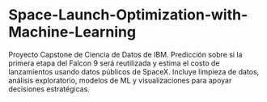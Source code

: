 # Space-Launch-Optimization-with-Machine-Learning
Proyecto Capstone de Ciencia de Datos de IBM. Predicción sobre si la primera etapa del Falcon 9 será reutilizada y estima el costo de lanzamientos usando datos públicos de SpaceX. Incluye limpieza de datos, análisis exploratorio, modelos de ML y visualizaciones para apoyar decisiones estratégicas.
